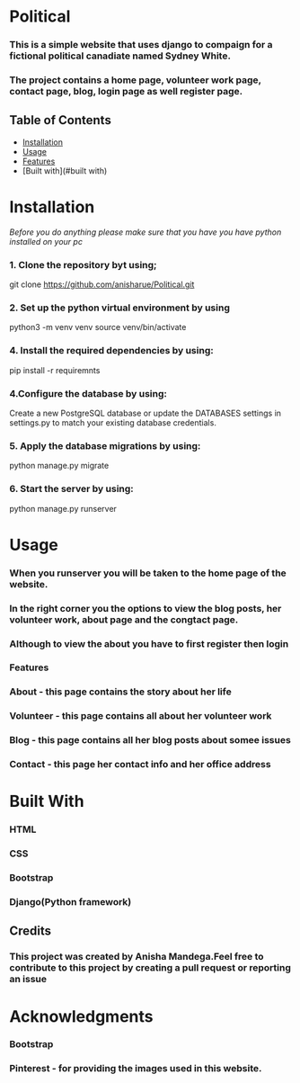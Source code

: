 # Political

### This is a simple website that uses django to compaign for a fictional political canadiate named Sydney White.
### The project contains a home page, volunteer work page, contact page, blog, login page as well register page.

## Table of Contents

- [Installation](#installation)
- [Usage](#usage)
- [Features](#features)
- [Built with](#built with)


# Installation 

*Before you do anything please make sure that you have you have python installed on your pc*

### 1. Clone the repository byt using;
git clone https://github.com/anisharue/Political.git

### 2. Set up the python virtual environment by using 
python3 -m venv venv
source venv/bin/activate

### 4. Install the required dependencies by using:
pip install -r requiremnts 

### 4.Configure the database by using:
Create a new PostgreSQL database or update the DATABASES settings in settings.py to match your existing database credentials.

### 5. Apply the database migrations by using:
python manage.py migrate

### 6. Start the server by using:
python manage.py runserver


# Usage 
### When you runserver you will be taken to the home page of the website.
### In the right corner you the options to view the blog posts, her volunteer work, about page and the congtact page.
### Although to view the about you have to first register then login


### Features 

### About - this page contains the story about her life 
### Volunteer - this page contains all about her volunteer work
### Blog - this page contains all her blog posts about somee issues 
### Contact - this page her contact info and her office address 

# Built With
### HTML
### CSS
### Bootstrap
### Django(Python framework)

## Credits
### This project was created by Anisha Mandega.Feel free to contribute to this project by creating a pull request or reporting an issue

# Acknowledgments
### Bootstrap
### Pinterest - for providing the images used in this website.


